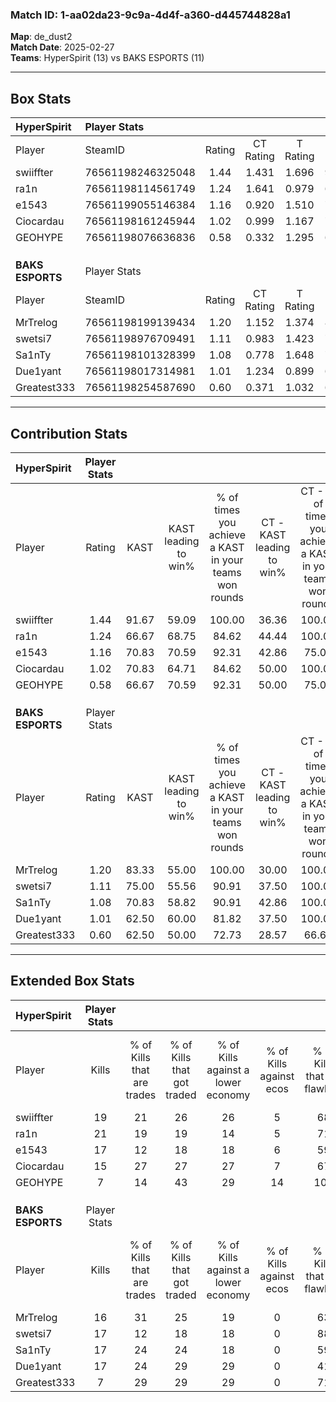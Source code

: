 ### Match ID: 1-aa02da23-9c9a-4d4f-a360-d445744828a1  
**Map**: de_dust2  
**Match Date**: 2025-02-27  
**Teams**: HyperSpirit (13) vs BAKS ESPORTS (11)  

---  

## Box Stats  

| **HyperSpirit**  | Player Stats      |        |           |          |       |      |       |         |        |      |     |
| :- | :- | :-: | :-: | :-: | :-: | :-: | :-: | :-: | :-: | :-: | :-: |
| Player           | SteamID           | Rating | CT Rating | T Rating | KAST  | ADR  | Kills | Assists | Deaths | K/D  | HS% |
| swiiffter        | 76561198246325048 |  1.44  |   1.431   |  1.696   | 91.67 | 95.6 |  19   |    8    |   14   | 1.36 | 73  |
| ra1n             | 76561198114561749 |  1.24  |   1.641   |  0.979   | 66.67 | 88.0 |  21   |    3    |   16   | 1.31 | 28  |
| e1543            | 76561199055146384 |  1.16  |   0.920   |  1.510   | 70.83 | 70.3 |  17   |    3    |   12   | 1.42 | 70  |
| Ciocardau        | 76561198161245944 |  1.02  |   0.999   |  1.167   | 70.83 | 59.9 |  15   |    4    |   14   | 1.07 | 66  |
| GEOHYPE          | 76561198076636836 |  0.58  |   0.332   |  1.295   | 66.67 | 51.5 |   7   |    8    |   19   | 0.37 | 100 |
|                  |                   |        |           |          |       |      |       |         |        |      |     |
|                  |                   |        |           |          |       |      |       |         |        |      |     |
|                  |                   |        |           |          |       |      |       |         |        |      |     |
| **BAKS ESPORTS** | Player Stats      |        |           |          |       |      |       |         |        |      |     |
| Player           | SteamID           | Rating | CT Rating | T Rating | KAST  | ADR  | Kills | Assists | Deaths | K/D  | HS% |
| MrTrelog         | 76561198199139434 |  1.20  |   1.152   |  1.374   | 83.33 | 68.2 |  16   |    5    |   13   | 1.23 | 37  |
| swetsi7          | 76561198976709491 |  1.11  |   0.983   |  1.423   | 75.00 | 76.7 |  17   |    6    |   17   | 1.00 | 23  |
| Sa1nTy           | 76561198101328399 |  1.08  |   0.778   |  1.648   | 70.83 | 85.0 |  17   |    4    |   18   | 0.94 | 82  |
| Due1yant         | 76561198017314981 |  1.01  |   1.234   |  0.899   | 62.50 | 74.5 |  17   |    4    |   17   | 1.00 | 47  |
| Greatest333      | 76561198254587690 |  0.60  |   0.371   |  1.032   | 62.50 | 46.7 |   7   |    4    |   15   | 0.47 | 100 |
---  

## Contribution Stats  

| **HyperSpirit**  | Player Stats |       |                      |                                                        |                           |                                                             |                          |                                                            |
| :- | :-: | :-: | :-: | :-: | :-: | :-: | :-: | :-: |
| Player           |    Rating    | KAST  | KAST leading to win% | % of times you achieve a KAST in your teams won rounds | CT - KAST leading to win% | CT - % of times you achieve a KAST in your teams won rounds | T - KAST leading to win% | T - % of times you achieve a KAST in your teams won rounds |
| swiiffter        |     1.44     | 91.67 |        59.09         |                         100.00                         |           36.36           |                           100.00                            |          81.82           |                           100.00                           |
| ra1n             |     1.24     | 66.67 |        68.75         |                         84.62                          |           44.44           |                           100.00                            |          100.00          |                           77.78                            |
| e1543            |     1.16     | 70.83 |        70.59         |                         92.31                          |           42.86           |                            75.00                            |          90.00           |                           100.00                           |
| Ciocardau        |     1.02     | 70.83 |        64.71         |                         84.62                          |           50.00           |                           100.00                            |          77.78           |                           77.78                            |
| GEOHYPE          |     0.58     | 66.67 |        70.59         |                         92.31                          |           50.00           |                            75.00                            |          81.82           |                           100.00                           |
|                  |              |       |                      |                                                        |                           |                                                             |                          |                                                            |
|                  |              |       |                      |                                                        |                           |                                                             |                          |                                                            |
|                  |              |       |                      |                                                        |                           |                                                             |                          |                                                            |
| **BAKS ESPORTS** | Player Stats |       |                      |                                                        |                           |                                                             |                          |                                                            |
| Player           |    Rating    | KAST  | KAST leading to win% | % of times you achieve a KAST in your teams won rounds | CT - KAST leading to win% | CT - % of times you achieve a KAST in your teams won rounds | T - KAST leading to win% | T - % of times you achieve a KAST in your teams won rounds |
| MrTrelog         |     1.20     | 83.33 |        55.00         |                         100.00                         |           30.00           |                           100.00                            |          80.00           |                           100.00                           |
| swetsi7          |     1.11     | 75.00 |        55.56         |                         90.91                          |           37.50           |                           100.00                            |          70.00           |                           87.50                            |
| Sa1nTy           |     1.08     | 70.83 |        58.82         |                         90.91                          |           42.86           |                           100.00                            |          70.00           |                           87.50                            |
| Due1yant         |     1.01     | 62.50 |        60.00         |                         81.82                          |           37.50           |                           100.00                            |          85.71           |                           75.00                            |
| Greatest333      |     0.60     | 62.50 |        50.00         |                         72.73                          |           28.57           |                            66.67                            |          66.67           |                           75.00                            |
---  

## Extended Box Stats  

| **HyperSpirit**  | Player Stats |                            |                            |                                    |                         |                              |                                 |        |                             |                                     |                          |                               |                            |
| :- | :-: | :-: | :-: | :-: | :-: | :-: | :-: | :-: | :-: | :-: | :-: | :-: | :-: |
| Player           |    Kills     | % of Kills that are trades | % of Kills that got traded | % of Kills against a lower economy | % of Kills against ecos | % of Kills that are flawless | % of Kills that are close duels | Deaths | % of Deaths that get traded | % of Deaths against a lower economy | % of Deaths against ecos | % of Deaths that are flawless | % of Deaths that are close |
| swiiffter        |      19      |             21             |             26             |                 26                 |            5            |              68              |               11                |   14   |             36              |                 21                  |            0             |              43               |             14             |
| ra1n             |      21      |             19             |             19             |                 14                 |            5            |              71              |                5                |   16   |             19              |                 19                  |            6             |              88               |             0              |
| e1543            |      17      |             12             |             18             |                 18                 |            6            |              59              |               12                |   12   |             17              |                 25                  |            0             |              42               |             8              |
| Ciocardau        |      15      |             27             |             27             |                 27                 |            7            |              67              |                7                |   14   |             21              |                 14                  |            0             |              71               |             0              |
| GEOHYPE          |      7       |             14             |             43             |                 29                 |           14            |             100              |                0                |   19   |             32              |                 16                  |            0             |              68               |             0              |
|                  |              |                            |                            |                                    |                         |                              |                                 |        |                             |                                     |                          |                               |                            |
|                  |              |                            |                            |                                    |                         |                              |                                 |        |                             |                                     |                          |                               |                            |
|                  |              |                            |                            |                                    |                         |                              |                                 |        |                             |                                     |                          |                               |                            |
| **BAKS ESPORTS** | Player Stats |                            |                            |                                    |                         |                              |                                 |        |                             |                                     |                          |                               |                            |
| Player           |    Kills     | % of Kills that are trades | % of Kills that got traded | % of Kills against a lower economy | % of Kills against ecos | % of Kills that are flawless | % of Kills that are close duels | Deaths | % of Deaths that get traded | % of Deaths against a lower economy | % of Deaths against ecos | % of Deaths that are flawless | % of Deaths that are close |
| MrTrelog         |      16      |             31             |             25             |                 19                 |            0            |              63              |                6                |   13   |             23              |                  0                  |            0             |              46               |             8              |
| swetsi7          |      17      |             12             |             18             |                 18                 |            0            |              88              |                0                |   17   |             24              |                 18                  |            0             |              76               |             12             |
| Sa1nTy           |      17      |             24             |             24             |                 18                 |            0            |              59              |                6                |   18   |             33              |                 22                  |            0             |              72               |             6              |
| Due1yant         |      17      |             24             |             29             |                 29                 |            0            |              41              |                6                |   17   |             12              |                 12                  |            0             |              76               |             0              |
| Greatest333      |      7       |             29             |             29             |                 29                 |            0            |              71              |                0                |   15   |             20              |                  7                  |            0             |              60               |             13             |
